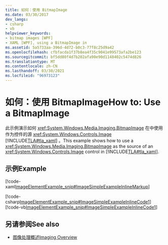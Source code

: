 ```yaml
---
title: 如何：使用 BitmapImage
ms.date: 03/30/2017
dev_langs:
- csharp
- vb
helpviewer_keywords:
- bitmap images [WPF]
- XAML [WPF], using a BitmapImage in
ms.assetid: 5a5733aa-396d-4d72-b0c3-77f8c25d9a42
ms.openlocfilehash: cfbfacda1f37b8ea4f35c9041e99573afa2be123
ms.sourcegitcommit: bf5dd80f4d7b202afa90e90d1148402c5474d826
ms.translationtype: MT
ms.contentlocale: zh-CN
ms.lasthandoff: 03/30/2021
ms.locfileid: "96973123"
---
```

# <a name="how-to-use-a-bitmapimage"></a><span data-ttu-id="da2ee-102">如何：使用 BitmapImage</span><span class="sxs-lookup"><span data-stu-id="da2ee-102">How to: Use a BitmapImage</span></span>
<span data-ttu-id="da2ee-103">此示例演示如何 <xref:System.Windows.Media.Imaging.BitmapImage> 在中使用作为控件的源 <xref:System.Windows.Controls.Image> [!INCLUDE[TLA#tla_xaml](../../../includes/tlasharptla-xaml-md.md)] 。</span><span class="sxs-lookup"><span data-stu-id="da2ee-103">This example shows how to use a <xref:System.Windows.Media.Imaging.BitmapImage> as the source of an <xref:System.Windows.Controls.Image> control in [!INCLUDE[TLA#tla_xaml](../../../includes/tlasharptla-xaml-md.md)].</span></span>  
  
## <a name="example"></a><span data-ttu-id="da2ee-104">示例</span><span class="sxs-lookup"><span data-stu-id="da2ee-104">Example</span></span>  
 [!code-xaml[ImageElementExample_snip#ImageSimpleExampleInlineMarkup](~/samples/snippets/csharp/VS_Snippets_Wpf/ImageElementExample_snip/CSharp/ImageSimpleExample.xaml#imagesimpleexampleinlinemarkup)]  
  
 [!code-csharp[ImageElementExample_snip#ImageSimpleExampleInlineCode1](~/samples/snippets/csharp/VS_Snippets_Wpf/ImageElementExample_snip/CSharp/ImageSimpleExample.xaml.cs#imagesimpleexampleinlinecode1)]
 [!code-vb[ImageElementExample_snip#ImageSimpleExampleInlineCode1](~/samples/snippets/visualbasic/VS_Snippets_Wpf/ImageElementExample_snip/VB/ImageSimpleExample.xaml.vb#imagesimpleexampleinlinecode1)]  
  
## <a name="see-also"></a><span data-ttu-id="da2ee-105">另请参阅</span><span class="sxs-lookup"><span data-stu-id="da2ee-105">See also</span></span>

- [<span data-ttu-id="da2ee-106">图像处理概述</span><span class="sxs-lookup"><span data-stu-id="da2ee-106">Imaging Overview</span></span>](imaging-overview.md)

